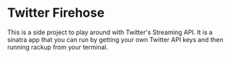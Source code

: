 # Twitter Firehose

This is a side project to play around with Twitter's Streaming API. It is a
sinatra app that you can run by getting your own Twitter API keys and then
running rackup from your terminal.


